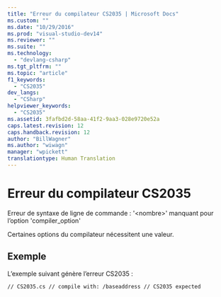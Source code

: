 ```yaml
---
title: "Erreur du compilateur CS2035 | Microsoft Docs"
ms.custom: ""
ms.date: "10/29/2016"
ms.prod: "visual-studio-dev14"
ms.reviewer: ""
ms.suite: ""
ms.technology: 
  - "devlang-csharp"
ms.tgt_pltfrm: ""
ms.topic: "article"
f1_keywords: 
  - "CS2035"
dev_langs: 
  - "CSharp"
helpviewer_keywords: 
  - "CS2035"
ms.assetid: 3fafbd2d-58aa-41f2-9aa3-028e9720e52a
caps.latest.revision: 12
caps.handback.revision: 12
author: "BillWagner"
ms.author: "wiwagn"
manager: "wpickett"
translationtype: Human Translation
---
```

# Erreur du compilateur CS2035
Erreur de syntaxe de ligne de commande : '\<nombre\>' manquant pour l’option 'compiler\_option'  
  
 Certaines options du compilateur nécessitent une valeur.  
  
## Exemple  
 L’exemple suivant génère l’erreur CS2035 :  
  
```  
// CS2035.cs // compile with: /baseaddress // CS2035 expected  
```